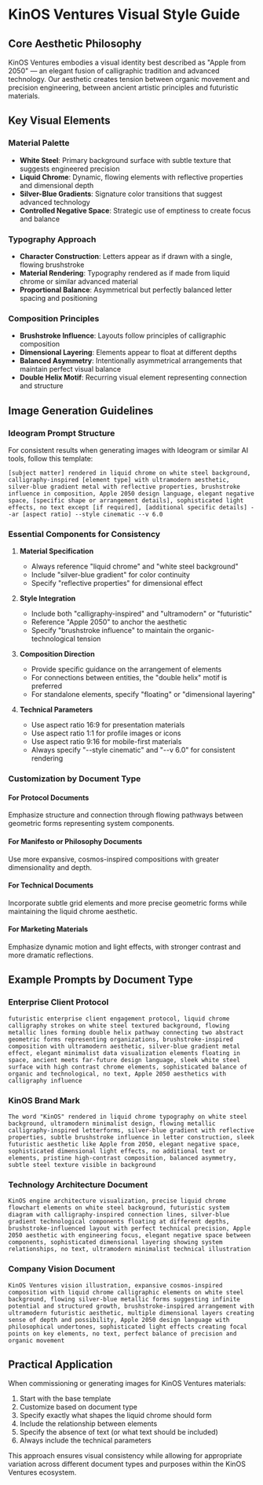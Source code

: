 # KinOS Ventures Visual Style Guide

## Core Aesthetic Philosophy

KinOS Ventures embodies a visual identity best described as "Apple from 2050" — an elegant fusion of calligraphic tradition and advanced technology. Our aesthetic creates tension between organic movement and precision engineering, between ancient artistic principles and futuristic materials.

## Key Visual Elements

### Material Palette
- **White Steel**: Primary background surface with subtle texture that suggests engineered precision
- **Liquid Chrome**: Dynamic, flowing elements with reflective properties and dimensional depth
- **Silver-Blue Gradients**: Signature color transitions that suggest advanced technology
- **Controlled Negative Space**: Strategic use of emptiness to create focus and balance

### Typography Approach
- **Character Construction**: Letters appear as if drawn with a single, flowing brushstroke
- **Material Rendering**: Typography rendered as if made from liquid chrome or similar advanced material
- **Proportional Balance**: Asymmetrical but perfectly balanced letter spacing and positioning

### Composition Principles
- **Brushstroke Influence**: Layouts follow principles of calligraphic composition
- **Dimensional Layering**: Elements appear to float at different depths
- **Balanced Asymmetry**: Intentionally asymmetrical arrangements that maintain perfect visual balance
- **Double Helix Motif**: Recurring visual element representing connection and structure

## Image Generation Guidelines

### Ideogram Prompt Structure

For consistent results when generating images with Ideogram or similar AI tools, follow this template:

```
[subject matter] rendered in liquid chrome on white steel background, calligraphy-inspired [element type] with ultramodern aesthetic, silver-blue gradient metal with reflective properties, brushstroke influence in composition, Apple 2050 design language, elegant negative space, [specific shape or arrangement details], sophisticated light effects, no text except [if required], [additional specific details] --ar [aspect ratio] --style cinematic --v 6.0
```

### Essential Components for Consistency

1. **Material Specification**
   - Always reference "liquid chrome" and "white steel background"
   - Include "silver-blue gradient" for color continuity
   - Specify "reflective properties" for dimensional effect

2. **Style Integration**
   - Include both "calligraphy-inspired" and "ultramodern" or "futuristic" 
   - Reference "Apple 2050" to anchor the aesthetic
   - Specify "brushstroke influence" to maintain the organic-technological tension

3. **Composition Direction**
   - Provide specific guidance on the arrangement of elements
   - For connections between entities, the "double helix" motif is preferred
   - For standalone elements, specify "floating" or "dimensional layering"

4. **Technical Parameters**
   - Use aspect ratio 16:9 for presentation materials
   - Use aspect ratio 1:1 for profile images or icons
   - Use aspect ratio 9:16 for mobile-first materials
   - Always specify "--style cinematic" and "--v 6.0" for consistent rendering

### Customization by Document Type

#### For Protocol Documents
Emphasize structure and connection through flowing pathways between geometric forms representing system components.

#### For Manifesto or Philosophy Documents
Use more expansive, cosmos-inspired compositions with greater dimensionality and depth.

#### For Technical Documents
Incorporate subtle grid elements and more precise geometric forms while maintaining the liquid chrome aesthetic.

#### For Marketing Materials
Emphasize dynamic motion and light effects, with stronger contrast and more dramatic reflections.

## Example Prompts by Document Type

### Enterprise Client Protocol
```
futuristic enterprise client engagement protocol, liquid chrome calligraphy strokes on white steel textured background, flowing metallic lines forming double helix pathway connecting two abstract geometric forms representing organizations, brushstroke-inspired composition with ultramodern aesthetic, silver-blue gradient metal effect, elegant minimalist data visualization elements floating in space, ancient meets far-future design language, sleek white steel surface with high contrast chrome elements, sophisticated balance of organic and technological, no text, Apple 2050 aesthetics with calligraphy influence
```

### KinOS Brand Mark
```
The word "KinOS" rendered in liquid chrome typography on white steel background, ultramodern minimalist design, flowing metallic calligraphy-inspired letterforms, silver-blue gradient with reflective properties, subtle brushstroke influence in letter construction, sleek futuristic aesthetic like Apple from 2050, elegant negative space, sophisticated dimensional light effects, no additional text or elements, pristine high-contrast composition, balanced asymmetry, subtle steel texture visible in background
```

### Technology Architecture Document
```
KinOS engine architecture visualization, precise liquid chrome flowchart elements on white steel background, futuristic system diagram with calligraphy-inspired connection lines, silver-blue gradient technological components floating at different depths, brushstroke-influenced layout with perfect technical precision, Apple 2050 aesthetic with engineering focus, elegant negative space between components, sophisticated dimensional layering showing system relationships, no text, ultramodern minimalist technical illustration
```

### Company Vision Document
```
KinOS Ventures vision illustration, expansive cosmos-inspired composition with liquid chrome calligraphic elements on white steel background, flowing silver-blue metallic forms suggesting infinite potential and structured growth, brushstroke-inspired arrangement with ultramodern futuristic aesthetic, multiple dimensional layers creating sense of depth and possibility, Apple 2050 design language with philosophical undertones, sophisticated light effects creating focal points on key elements, no text, perfect balance of precision and organic movement
```

## Practical Application

When commissioning or generating images for KinOS Ventures materials:

1. Start with the base template
2. Customize based on document type
3. Specify exactly what shapes the liquid chrome should form
4. Include the relationship between elements
5. Specify the absence of text (or what text should be included)
6. Always include the technical parameters

This approach ensures visual consistency while allowing for appropriate variation across different document types and purposes within the KinOS Ventures ecosystem.